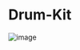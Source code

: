 # Drum-Kit
![image](https://user-images.githubusercontent.com/79441278/175921199-4b45efae-0498-4a97-a6e3-9de65f2ecba8.png)
